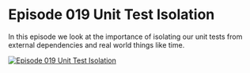 # Episode 019 Unit Test Isolation

In this episode we look at the importance of isolating our unit tests from external dependencies and real world things like time.

[![Episode 019 Unit Test Isolation](https://img.youtube.com/vi/H5XbK91ncx0/0.jpg)](https://www.youtube.com/watch?v=H5XbK91ncx0)
